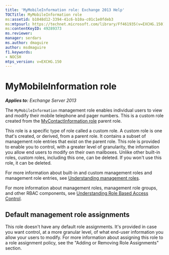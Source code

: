```yaml
---
title: 'MyMobileInformation role: Exchange 2013 Help'
TOCTitle: MyMobileInformation role
ms:assetid: b1048d12-3394-41c6-b10a-c01c1e0fdeb3
ms:mtpsurl: https://technet.microsoft.com/library/Ff461935(v=EXCHG.150)
ms:contentKeyID: 49289373
ms.reviewer: 
manager: serdars
ms.author: dmaguire
author: msdmaguire
f1.keywords:
- NOCSH
mtps_version: v=EXCHG.150
---
```


# MyMobileInformation role

_**Applies to:** Exchange Server 2013_

The `MyMobileInformation` management role enables individual users to view and modify their mobile telephone and pager numbers. This is a custom role created from the [MyContactInformation role](mycontactinformation-role-exchange-2013-help.md) parent role.

This role is a specific type of role called a custom role. A custom role is one that's created, or derived, from a parent role. It contains a subset of management role entries that exist on the parent role. This role is provided to enable you to control, with a greater level of granularity, the information you allow end users to modify on their own mailboxes. Unlike other built-in roles, custom roles, including this one, can be deleted. If you won't use this role, it can be deleted.

For more information about built-in and custom management roles and management role entries, see [Understanding management roles](understanding-management-roles-exchange-2013-help.md).

For more information about management roles, management role groups, and other RBAC components, see [Understanding Role Based Access Control](understanding-role-based-access-control-exchange-2013-help.md).
## Default management role assignments

This role doesn't have any default role assignments. It's provided in case you want control, at a more granular level, of what end-user information you allow your users to modify. For more information about assigning this role to a role assignment policy, see the "Adding or Removing Role Assignments" section.
